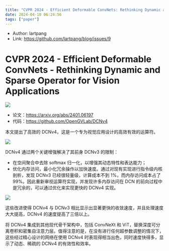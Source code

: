 ```yaml
---
title: "CVPR 2024 - Efficient Deformable ConvNets: Rethinking Dynamic and Sparse Operator for Vision Applications"
date: 2024-04-10 06:24:56
tags: ["paper"]
---
```


<!--more-->

- Author: lartpang
- Link: https://github.com/lartpang/blog/issues/9

# CVPR 2024 - Efficient Deformable ConvNets - Rethinking Dynamic and Sparse Operator for Vision Applications

![](https://img-blog.csdnimg.cn/direct/91218b5449e44dc08281d227cb980f2e.png)

* 论文：<https://arxiv.org/abs/2401.06197>
* 代码：<https://github.com/OpenGVLab/DCNv4>

本文提出了高效的 DCNv4，这是一个专为视觉应用设计的高效有效的运算符。

![](https://img-blog.csdnimg.cn/direct/f6d3749cbc2b43a0a67f49bca6ca344e.png)

DCNv4 通过两个关键增强解决了其前身 DCNv3 的限制：

* 在空间聚合中去除 softmax 归一化，以增强其动态特性和表达能力；
* 优化内存访问，最小化冗余操作以加快速度。通过对现有实现进行指令级内核剖析，发现 DCNv3 已经很轻量级，计算成本不到 1%，而内存访问成本占了 99%。因此重新审视运算符实现，并发现许多内存访问在 DCN 的前向过程中是冗余的，可以通过优化来实现更快的 DCNv4 实现。

![](https://img-blog.csdnimg.cn/direct/fe88f4ea9e6746dea0f208d330d20b5a.png)

这些改进使得 DCNv4 与 DCNv3 相比显示出显著更快的收敛速度，并且处理速度大大提高，DCNv4 的速度提高了三倍以上。

将 DCNv4 集成到其他现代骨干架构中，包括 ConvNeXt 和 ViT，替换深度可分离卷积和密集自注意力层。值得注意的是，在没有进行任何超参数调整的情况下，这些经过精心设计的网络在使用 DCNv4 时表现得相当出色，同时速度快得多，显示了动态、稀疏的 DCNv4 的有效性和效率。